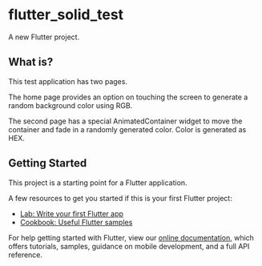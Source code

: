 # flutter_solid_test

A new Flutter project.

## What is?

This test application has two pages.

The home page provides an option on touching the screen to generate a random background color using RGB.

The second page has a special AnimatedContainer widget to move the container and fade in a randomly generated color.
Color is generated as HEX.


## Getting Started

This project is a starting point for a Flutter application.

A few resources to get you started if this is your first Flutter project:

- [Lab: Write your first Flutter app](https://flutter.dev/docs/get-started/codelab)
- [Cookbook: Useful Flutter samples](https://flutter.dev/docs/cookbook)

For help getting started with Flutter, view our
[online documentation](https://flutter.dev/docs), which offers tutorials,
samples, guidance on mobile development, and a full API reference.
